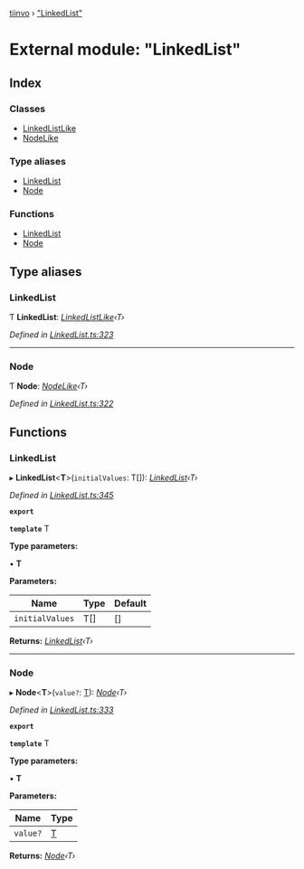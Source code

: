[tiinvo](../README.md) › ["LinkedList"](_linkedlist_.md)

# External module: "LinkedList"

## Index

### Classes

* [LinkedListLike](../classes/_linkedlist_.linkedlistlike.md)
* [NodeLike](../classes/_linkedlist_.nodelike.md)

### Type aliases

* [LinkedList](_linkedlist_.md#linkedlist)
* [Node](_linkedlist_.md#node)

### Functions

* [LinkedList](_linkedlist_.md#linkedlist)
* [Node](_linkedlist_.md#node)

## Type aliases

###  LinkedList

Ƭ **LinkedList**: *[LinkedListLike](../classes/_linkedlist_.linkedlistlike.md)‹T›*

*Defined in [LinkedList.ts:323](https://github.com/OctoD/tiinvo/blob/32d45ae/src/LinkedList.ts#L323)*

___

###  Node

Ƭ **Node**: *[NodeLike](../classes/_linkedlist_.nodelike.md)‹T›*

*Defined in [LinkedList.ts:322](https://github.com/OctoD/tiinvo/blob/32d45ae/src/LinkedList.ts#L322)*

## Functions

###  LinkedList

▸ **LinkedList**<**T**>(`initialValues`: T[]): *[LinkedList](undefined)‹T›*

*Defined in [LinkedList.ts:345](https://github.com/OctoD/tiinvo/blob/32d45ae/src/LinkedList.ts#L345)*

**`export`** 

**`template`** T

**Type parameters:**

▪ **T**

**Parameters:**

Name | Type | Default |
------ | ------ | ------ |
`initialValues` | T[] |  [] |

**Returns:** *[LinkedList](undefined)‹T›*

___

###  Node

▸ **Node**<**T**>(`value?`: [T](undefined)): *[Node](undefined)‹T›*

*Defined in [LinkedList.ts:333](https://github.com/OctoD/tiinvo/blob/32d45ae/src/LinkedList.ts#L333)*

**`export`** 

**`template`** T

**Type parameters:**

▪ **T**

**Parameters:**

Name | Type |
------ | ------ |
`value?` | [T](undefined) |

**Returns:** *[Node](undefined)‹T›*
